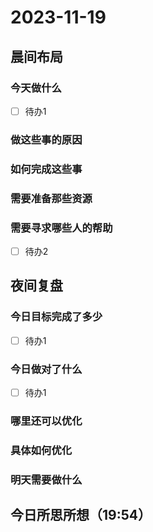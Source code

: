 # 2023-11-19
## 晨间布局
### 今天做什么
- [ ] 待办1
### 做这些事的原因


### 如何完成这些事


### 需要准备那些资源


### 需要寻求哪些人的帮助
- [ ] 待办2

## 夜间复盘

### 今日目标完成了多少
- [ ] 待办1

### 今日做对了什么
- [ ] 待办1

### 哪里还可以优化


### 具体如何优化


### 明天需要做什么


## 今日所思所想（19:54）

